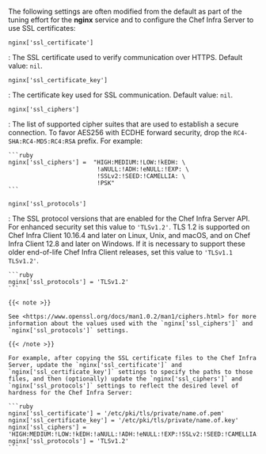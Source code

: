 The following settings are often modified from the default as part of
the tuning effort for the **nginx** service and to configure the Chef
Infra Server to use SSL certificates:

`nginx['ssl_certificate']`

:   The SSL certificate used to verify communication over HTTPS. Default
    value: `nil`.

`nginx['ssl_certificate_key']`

:   The certificate key used for SSL communication. Default value:
    `nil`.

`nginx['ssl_ciphers']`

:   The list of supported cipher suites that are used to establish a
    secure connection. To favor AES256 with ECDHE forward security, drop
    the `RC4-SHA:RC4-MD5:RC4:RSA` prefix. For example:

    ```ruby
    nginx['ssl_ciphers'] =  "HIGH:MEDIUM:!LOW:!kEDH: \
                             !aNULL:!ADH:!eNULL:!EXP: \
                             !SSLv2:!SEED:!CAMELLIA: \
                             !PSK"
    ```

`nginx['ssl_protocols']`

:   The SSL protocol versions that are enabled for the Chef Infra Server API. 
    For enhanced security set this value to `'TLSv1.2'`. TLS 1.2 is supported on 
    Chef Infra Client 10.16.4 and later on Linux, Unix, and macOS, and on Chef 
    Infra Client 12.8 and later on Windows. If it is necessary to support these 
    older end-of-life Chef Infra Client releases, set this value to `'TLSv1.1 TLSv1.2'`.

    ```ruby
    nginx['ssl_protocols'] = 'TLSv1.2'
    ```

    {{< note >}}

    See <https://www.openssl.org/docs/man1.0.2/man1/ciphers.html> for more
    information about the values used with the `nginx['ssl_ciphers']` and
    `nginx['ssl_protocols']` settings.

    {{< /note >}}

    For example, after copying the SSL certificate files to the Chef Infra
    Server, update the `nginx['ssl_certificate']` and
    `nginx['ssl_certificate_key']` settings to specify the paths to those
    files, and then (optionally) update the `nginx['ssl_ciphers']` and
    `nginx['ssl_protocols']` settings to reflect the desired level of
    hardness for the Chef Infra Server:

    ```ruby
    nginx['ssl_certificate'] = '/etc/pki/tls/private/name.of.pem'
    nginx['ssl_certificate_key'] = '/etc/pki/tls/private/name.of.key'
    nginx['ssl_ciphers'] = 'HIGH:MEDIUM:!LOW:!kEDH:!aNULL:!ADH:!eNULL:!EXP:!SSLv2:!SEED:!CAMELLIA:!PSK'
    nginx['ssl_protocols'] = 'TLSv1.2'
    ```
